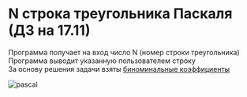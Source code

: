 # N строка треугольника Паскаля (ДЗ на 17.11)
Программа получает на вход число N (номер строки треугольника)\
Программа выводит указанную пользователем строку\
За основу решения задачи взяты [биноминальные коэффициенты](https://ru.wikipedia.org/wiki/Биномиальный_коэффициент)

![pascal](https://user-images.githubusercontent.com/62497831/204882456-d3ad4963-eaaa-4101-9b7c-6e432ef834a5.png)
